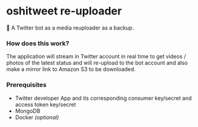 # oshitweet re-uploader
🦒 A Twitter bot as a media reuploader as a backup.

### How does this work?
The application will stream in Twitter account in real time to get videos / photos of the latest status and will re-upload to the bot account and also make a mirror link to Amazon S3 to be downloaded.

### Prerequisites
- Twitter developer App and its corresponding consumer key/secret and access token key/secret
- MongoDB
- Docker *(optional)*